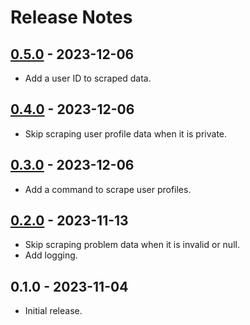 # Release Notes

## [0.5.0](https://github.com/ngmy/moonboard-web-search/compare/0.4.0...0.5.0) - 2023-12-06

- Add a user ID to scraped data.

## [0.4.0](https://github.com/ngmy/moonboard-web-search/compare/0.3.0...0.4.0) - 2023-12-06

- Skip scraping user profile data when it is private.

## [0.3.0](https://github.com/ngmy/moonboard-web-search/compare/0.2.0...0.3.0) - 2023-12-06

- Add a command to scrape user profiles.

## [0.2.0](https://github.com/ngmy/moonboard-web-search/compare/0.1.0...0.2.0) - 2023-11-13

- Skip scraping problem data when it is invalid or null.
- Add logging.

## 0.1.0 - 2023-11-04

- Initial release.
